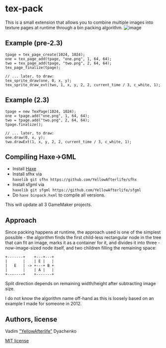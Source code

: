 # tex-pack
This is a small extension that allows you to combine multiple images into texture pages at runtime through a bin packing algorithm.
![image](https://user-images.githubusercontent.com/731492/80915674-8ec4ef00-8d5c-11ea-93dc-d9ae511f4551.png)

## Example (pre-2.3)
```gml
tpage = tex_page_create(1024, 1024);
one = tex_page_add(tpage, "one.png", 1, 64, 64);
two = tex_page_add(tpage, "two.png", 2, 64, 64);
tex_page_finalize(tpage);

// ... later, to draw:
tex_sprite_draw(one, 0, x, y);
tex_sprite_draw_ext(two, 1, x, y, 2, 2, current_time / 3, c_white, 1);
```

## Example (2.3)
```gml
tpage = new TexPage(1024, 1024);
one = tpage.add("one.png", 1, 64, 64);
two = tpage.add("two.png", 2, 64, 64);
tpage.finalize();

// ... later, to draw:
one.draw(0, x, y);
two.drawExt(1, x, y, 2, 2, current_time / 3, c_white, 1);
```

## Compiling Haxe->GML

- Install [Haxe](https://haxe.org/)
- Install sfhx via  
  `haxelib git sfhx https://github.com/YellowAfterlife/sfhx`
- Install sfgml via  
  `haxelib git sfgml https://github.com/YellowAfterlife/sfgml`
- Do `haxe binpack.hxml` to compile all versions.

This will update all 3 GameMaker projects.

## Approach
Since packing happens at runtime, the approach used is one of the simplest possible -
the algorithm finds the first child-less rectangular node in the tree that can fit an image,
marks it as a container for it, and divides it into three - now-image-sized node itself,
and two children filling the remaining space:
```
+-------+    +---+---+
|       |    | E |   |
|   E   | -> +---+ B +
|       |    | A |   |
+-------+    +-------+
```
Split direction depends on remaining width/height after subtracting image size.

I do not know the algorithm name off-hand as this is loosely based on an example I made for someone in 2012.

## Authors, license
Vadim ["YellowAfterlife"](https://yal.cc) Dyachenko

[MIT license](https://en.wikipedia.org/wiki/MIT_License)
